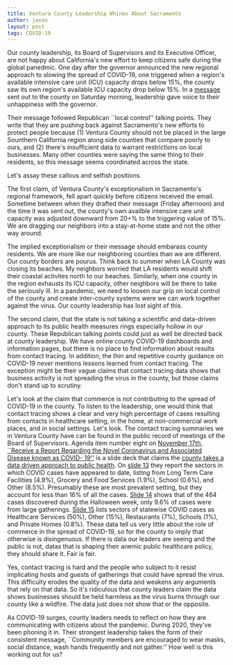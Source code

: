```yaml
---
title: Ventura County Leadership Whines About Sacramento
author: jason
layout: post
tags: COVID-19
---
```


Our county leadership, its Board of Supervisors and its Executive Officer, are not happy about California's new effort to keep citizens safe during the global panedmic.  One day after the governor announced the new regional approach to slowing the spread of COVID-19, one triggered when a region's available intensive care unit (ICU) capacity drops below 15%, the county saw its own region's available ICU capacity drop below 15%.  In a [message](https://vcportal.ventura.org/covid19/docs/2020-12-05_Stay_Home_Order_Triggered_in_Ventura_County_and_So_Cal_Region.pdf) sent out to the county on Saturday morning, leadership gave voice to their unhappiness with the governor.

Their message followed Republican ``local control'' talking points.  They write that they are pushing back against Sacramento's new efforts to protect people because (1) Ventura County should not be placed in the large Sounthern California region along side counties that compare poorly to ours, and (2) there's insufficient data to warrant restrictions on local businesses.  Many other counties were saying the same thing to their residents, so this message seems coordinated across the state.

Let's assay these callous and selfish positions.

The first claim, of Ventura County's exceptionalism in Sacramento's regional framework, fell apart quickly before citizens received the email.  Sometime between when they drafted their message (Friday afternoon) and the time it was sent out, the county's own availble intensive care unit capacity was adjusted downward from 20+% to the triggering value of 15%.  We are dragging our neighbors into a stay-at-home state and not the other way around.  

The implied exceptionalism or their message should embarass county residents.  We are more like our neighboring counties than we are different.  Our county borders are pourus.  Think back to summer when LA County was closing its beaches.  My neighbors worried that LA residents would shift their coastal activites north to our beaches.  Similarly, when one county in the region exhausts its ICU capacity, other neighbors will be there to take the seriously ill.  In a pandemic, we need to loosen our grip on local control of the county and create inter-county systems were we can work together against the virus.  Our county leadership has lost sight of this.

The second claim, that the state is not taking a scientific and data-driven approach to its public health measures rings especially hollow in our county.  These Republican talking points could just as well be directed back at county leadership.  We have online county COVID-19 dashboards and information pages, but there is no place to find information about results from contact tracing.  In addition, the thin and repetitive county guidance on COVID-19 never mentions lessons learned from contact tracing.  The exception might be their vague claims that contact tracing data shows that business activity is not spreading the virus in the county, but those claims don't stand up to scrutiny.

Let's look at the claim that commerce is not contributing to the spread of COVID-19 in the county.  To listen to the leadership, one would think that contact tracing shows a clear and very high percentage of cases resulting from contacts in healthcare setting, in the home, at non-commercial work places, and in social settings.  Let's look.  The contact tracing summaries we in Ventura County have can be found in the public record of meetings of the Board of Supervisors.  Agenda item number eight on [November 17th](https://ventura.granicus.com/DocumentViewer.php?file=ventura_58a3c87e35233d17ed380f3ab3956c34.pdf&view=1), [``Receive a Report Regarding the Novel Coronavirus and Associated Disease known as COVID- 19''](http://bosagenda.countyofventura.org/sirepub/cache/2/nrt2vftlf1kkruemtjj4jhv1/161598712052020082726157.PDF) is a slide deck that claims the [county takes a data driven approach to public health](/assets/images/2020-12-05-slide01.png).  On [slide 13](/assets/images/2020-12-05-slide02.png) they report the sectors in which COVID cases have appeared to date, listing from Long Term Care Facilities (4.9%), Grocery and Food Services (1.9%), School (0.6%), and Other (8.5%).  Presumably these are most prevalent setting, but they account for less than 16% of all the cases.  [Slide 14](/assets/images/2020-12-05-slide03.png) shows that of the 464 cases discovered during the Halloween week, only 9.6% of cases were from large gatherings.  [Slide 15](/assets/images/2020-12-05-slide04.png) lists sectors of statewise COVID cases as Healthcare Services (50%), Other (15%), Restaurants (7%), Schools (1%), and Private Homes (0.8%).  These data tell us very little about the role of commerce in the spread of COVID-19, so for the county to imply that otherwise is disingenuous.  If there is data our leaders  are seeing and the public is not, datas that is shaping their anemic public healthcare policy, they should share it.  Fair is fair.

Yes, contact tracing is hard and the people who subject to it resist implicating hosts and guests of gatherings that could have spread the virus.  This difficulty erodes the quality of the data and weakens any arguments that rely on that data.  So it's ridiculous that county leaders claim the data shows businesses should be held harmless as the virus burns through our county like a wildfire.  The data just does not show that or the opposite.

As COVID-19 surges, county leaders needs to reflect on how they are communicating with citizens about the pandemic.  During 2020, they've been phoning it in.  Their strongest leadership takes the form of their consistent message, ``Community members are encouraged to wear masks, social distance, wash hands frequently and not gather.''  How well is this working out for us?
